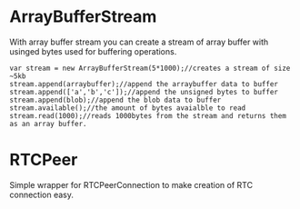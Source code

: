 <h1> ArrayBufferStream</h1>
<p>With array buffer stream you can create a stream of array buffer with usinged bytes used for buffering operations.</p>

```
var stream = new ArrayBufferStream(5*1000);//creates a stream of size ~5kb
stream.append(arraybuffer);//append the arraybuffer data to buffer
stream.append(['a','b','c']);//append the unsigned bytes to buffer
stream.append(blob);//append the blob data to buffer
stream.available();//the amount of bytes avaialble to read
stream.read(1000);//reads 1000bytes from the stream and returns them as an array buffer. 
```


<h1> RTCPeer</h1>
<p>Simple wrapper for RTCPeerConnection to make creation of RTC connection easy. </p>

